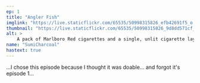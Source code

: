 ```yaml
---
ep: 1
title: "Angler Fish"
imglink: "https://live.staticflickr.com/65535/50998315826_efb42691f5_o.jpg"
thumbnail: "https://live.staticflickr.com/65535/50998315826_9d8dd571cf_q.jpg"
alt: >
    A pack of Marlboro Red cigarettes and a single, unlit cigarette laying on a cobblestone walkway. Slightly to its left is the beginning of a steep concrete staircase. The words 'Can I have a cigarette?' are written on them in all caps and slightly jittery letters. The walkway and staricase are lined by a stone wall made of red-brown bricks in the background.
name: "SumiCharcoal"
hastext: true
---
```

...I chose this episode because I thought it was doable... and forgot it's episode 1...